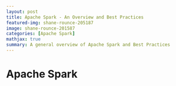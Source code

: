 ```yaml
---
layout: post
title: Apache Spark - An Overview and Best Practices
featured-img: shane-rounce-205187
image: shane-rounce-201587
categories: [Apache Spark]
mathjax: true
summary: A general overview of Apache Spark and Best Practices
---
```


# Apache Spark
